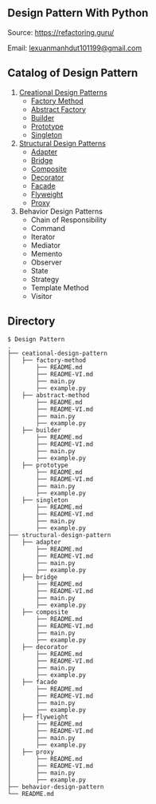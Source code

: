 ## Design Pattern With Python

Source: https://refactoring.guru/

Email: lexuanmanhdut101199@gmail.com

## Catalog of Design Pattern

1. [Creational Design Patterns](creational-design-pattern)
    - [Factory Method](creational-design-pattern/factory-method)
    - [Abstract Factory](creational-design-pattern/abstract-factory)
    - [Builder](creational-design-pattern/builder)
    - [Prototype](creational-design-pattern/prototype)
    - [Singleton](creational-design-pattern/singleton)
2. [Structural Design Patterns](structural-design-pattern)
    - [Adapter](structural-design-pattern/adapter)
    - [Bridge](structural-design-pattern/bridge)
    - [Composite](structural-design-pattern/composite)
    - [Decorator](structural-design-pattern/decorator)
    - [Facade](structural-design-pattern/facade)
    - [Flyweight](structural-design-pattern/flyweight)
    - [Proxy](structural-design-pattern/proxy)
3. Behavior Design Patterns
    - Chain of Responsibility
    - Command
    - Iterator
    - Mediator
    - Memento
    - Observer
    - State
    - Strategy
    - Template Method
    - Visitor

## Directory

```
$ Design Pattern
.
├── ceational-design-pattern
│   ├── factory-method
│       ├── README.md
│       ├── README-VI.md
│       ├── main.py
│       ├── example.py
│   ├── abstract-method
│       ├── README.md
│       ├── README-VI.md
│       ├── main.py
│       ├── example.py
│   ├── builder
│       ├── README.md
│       ├── README-VI.md
│       ├── main.py
│       ├── example.py
│   ├── prototype
│       ├── README.md
│       ├── README-VI.md
│       ├── main.py
│       ├── example.py
│   ├── singleton
│       ├── README.md
│       ├── README-VI.md
│       ├── main.py
│       ├── example.py
├── structural-design-pattern
│   ├── adapter
│       ├── README.md
│       ├── README-VI.md
│       ├── main.py
│       ├── example.py
│   ├── bridge
│       ├── README.md
│       ├── README-VI.md
│       ├── main.py
│       ├── example.py
│   ├── composite
│       ├── README.md
│       ├── README-VI.md
│       ├── main.py
│       ├── example.py
│   ├── decorator
│       ├── README.md
│       ├── README-VI.md
│       ├── main.py
│       ├── example.py
│   ├── facade
│       ├── README.md
│       ├── README-VI.md
│       ├── main.py
│       ├── example.py
│   ├── flyweight
│       ├── README.md
│       ├── README-VI.md
│       ├── main.py
│       ├── example.py
│   ├── proxy
│       ├── README.md
│       ├── README-VI.md
│       ├── main.py
│       ├── example.py
├── behavior-design-pattern
└── README.md
```

